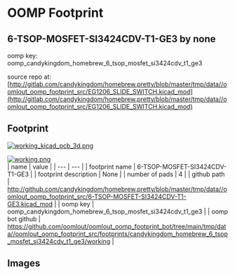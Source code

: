 # OOMP Footprint  
## 6-TSOP-MOSFET-SI3424CDV-T1-GE3  by none  
  
oomp key: oomp_candykingdom_homebrew_6_tsop_mosfet_si3424cdv_t1_ge3  
  
source repo at: [http://gitlab.com/candykingdom/homebrew.pretty/blob/master/tmp/data//oomlout_oomp_footprint_src/‎EG1206‎_SLIDE_SWITCH.kicad_mod](http://gitlab.com/candykingdom/homebrew.pretty/blob/master/tmp/data//oomlout_oomp_footprint_src/‎EG1206‎_SLIDE_SWITCH.kicad_mod)  
## Footprint  
  
[![working_kicad_pcb_3d.png](working_kicad_pcb_3d_600.png)](working_kicad_pcb_3d.png)  
  
[![working.png](working_600.png)](working.png)  
| name | value | 
| --- | --- | 
| footprint name | 6-TSOP-MOSFET-SI3424CDV-T1-GE3 | 
| footprint description | None | 
| number of pads | 4 | 
| github path | http://github.com/candykingdom/homebrew.pretty/blob/master/tmp/data//oomlout_oomp_footprint_src/6-TSOP-MOSFET-SI3424CDV-T1-GE3.kicad_mod | 
| oomp key | oomp_candykingdom_homebrew_6_tsop_mosfet_si3424cdv_t1_ge3 | 
| oomp bot github | https://github.com/oomlout/oomlout_oomp_footprint_bot/tree/main/tmp/data//oomlout_oomp_footprint_src/footprints/candykingdom_homebrew_6_tsop_mosfet_si3424cdv_t1_ge3/working | 
## Images  
